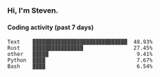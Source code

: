 ### Hi, I'm Steven.

#### Coding activity (past 7 days)
```
Text    ▓▓▓▓▓▓▓▓▓▓▓▓▓▓▓▓▓▓▓▓▓▓▓▓▓▓▓▓▓▓  48.93%
Rust    ▓▓▓▓▓▓▓▓▓▓▓▓▓▓▓▓                27.45%
other   ▓▓▓▓▓                            9.41%
Python  ▓▓▓▓                             7.67%
Bash    ▓▓▓▓                             6.54%
```
